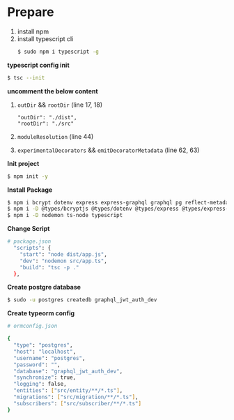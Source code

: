 # Prepare

1. install npm
2. install typescript cli
   ```bash
   $ sudo npm i typescript -g
   ```

**typescript config init**

```bash
$ tsc --init
```

**uncomment the below content**

1. `outDir` && `rootDir` (line 17, 18)

   ```
   "outDir": "./dist",
   "rootDir": "./src"
   ```

2. `moduleResolution` (line 44)
3. `experimentalDecorators` && `emitDecoratorMetadata` (line 62, 63)

**Init project**

```bash
$ npm init -y
```

**Install Package**

```bash
$ npm i bcrypt dotenv express express-graphql graphql pg reflect-metadata typeorm uuid
$ npm i -D @types/bcryptjs @types/dotenv @types/express @types/express-graphql @types/graphql @types/node @types/pg @types/uuid
$ npm i -D nodemon ts-node typescript
```

**Change Script**

```bash
# package.json
  "scripts": {
    "start": "node dist/app.js",
    "dev": "nodemon src/app.ts",
    "build": "tsc -p ."
  },
```

**Create postgre database**

```bash
$ sudo -u postgres createdb graphql_jwt_auth_dev
```

**Create typeorm config**

```bash
# ormconfig.json

{
  "type": "postgres",
  "host": "localhost",
  "username": "postgres",
  "password": "",
  "database": "graphql_jwt_auth_dev",
  "synchronize": true,
  "logging": false,
  "entities": ["src/entity/**/*.ts"],
  "migrations": ["src/migration/**/*.ts"],
  "subscribers": ["src/subscriber/**/*.ts"]
}

```
